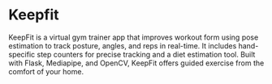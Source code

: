 # Keepfit
 KeepFit is a virtual gym trainer app that improves workout form using pose estimation to track posture, angles, and reps in real-time. It includes hand-specific step counters for precise tracking and a diet estimation tool. Built with Flask, Mediapipe, and OpenCV, KeepFit offers guided exercise from the comfort of your home.
